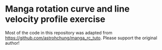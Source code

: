 # Manga rotation curve and line velocity profile exercise 
Most of the code in this repository was adapted from https://github.com/astrohchung/manga_rc_tuto.
Please support the original author!
